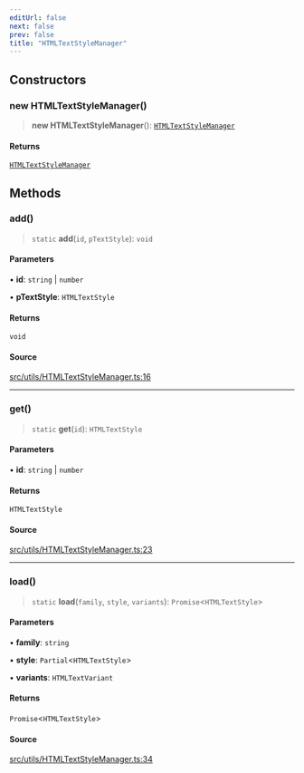 ```yaml
---
editUrl: false
next: false
prev: false
title: "HTMLTextStyleManager"
---
```


## Constructors

### new HTMLTextStyleManager()

> **new HTMLTextStyleManager**(): [`HTMLTextStyleManager`](/api/classes/htmltextstylemanager/)

#### Returns

[`HTMLTextStyleManager`](/api/classes/htmltextstylemanager/)

## Methods

### add()

> `static` **add**(`id`, `pTextStyle`): `void`

#### Parameters

• **id**: `string` \| `number`

• **pTextStyle**: `HTMLTextStyle`

#### Returns

`void`

#### Source

[src/utils/HTMLTextStyleManager.ts:16](https://github.com/relishinc/dill-pixel/blob/543438455c9a47928084300159416186c2aa1095/src/utils/HTMLTextStyleManager.ts#L16)

***

### get()

> `static` **get**(`id`): `HTMLTextStyle`

#### Parameters

• **id**: `string` \| `number`

#### Returns

`HTMLTextStyle`

#### Source

[src/utils/HTMLTextStyleManager.ts:23](https://github.com/relishinc/dill-pixel/blob/543438455c9a47928084300159416186c2aa1095/src/utils/HTMLTextStyleManager.ts#L23)

***

### load()

> `static` **load**(`family`, `style`, `variants`): `Promise`\<`HTMLTextStyle`\>

#### Parameters

• **family**: `string`

• **style**: `Partial`\<`HTMLTextStyle`\>

• **variants**: `HTMLTextVariant`

#### Returns

`Promise`\<`HTMLTextStyle`\>

#### Source

[src/utils/HTMLTextStyleManager.ts:34](https://github.com/relishinc/dill-pixel/blob/543438455c9a47928084300159416186c2aa1095/src/utils/HTMLTextStyleManager.ts#L34)
